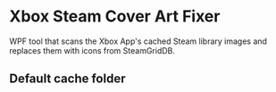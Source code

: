 # Xbox Steam Cover Art Fixer

WPF tool that scans the Xbox App's cached Steam library images and replaces them with icons from SteamGridDB.

## Default cache folder
